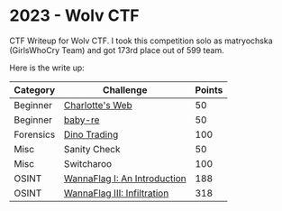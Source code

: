 # 2023 - Wolv CTF
CTF Writeup for Wolv CTF. I took this competition solo as matryochska (GirlsWhoCry Team) and got 173rd place out of 599 team. 

Here is the write up:

| Category  | Challenge                                                                                                                    | Points |
|-----------|------------------------------------------------------------------------------------------------------------------------------|--------|
| Beginner  | [Charlotte's   Web](https://github.com/elshiraphine/ctf-writeup/tree/main/2023-Wolv%20CTF/Beginner-Charlotte's%20Web)        | 50     |
| Beginner  | [baby-re](https://github.com/elshiraphine/ctf-writeup/tree/main/2023-Wolv%20CTF/Beginner-baby-re)                            | 50     |
| Forensics | [Dino   Trading](https://github.com/elshiraphine/ctf-writeup/tree/main/2023-Wolv%20CTF/Forensics-Dino%20Trading)             | 100    |
| Misc      | Sanity Check                                                                                                                 | 50     |
| Misc      | Switcharoo                                                                                                                   | 100    |
| OSINT     | [WannaFlag I: An   Introduction](https://github.com/elshiraphine/ctf-writeup/tree/main/2023-Wolv%20CTF/OSINT-WannaFlag%20I)  | 188    |
| OSINT     | [WannaFlag III:   Infiltration](https://github.com/elshiraphine/ctf-writeup/tree/main/2023-Wolv%20CTF/OSINT-WannaFlag%20III) | 318    |